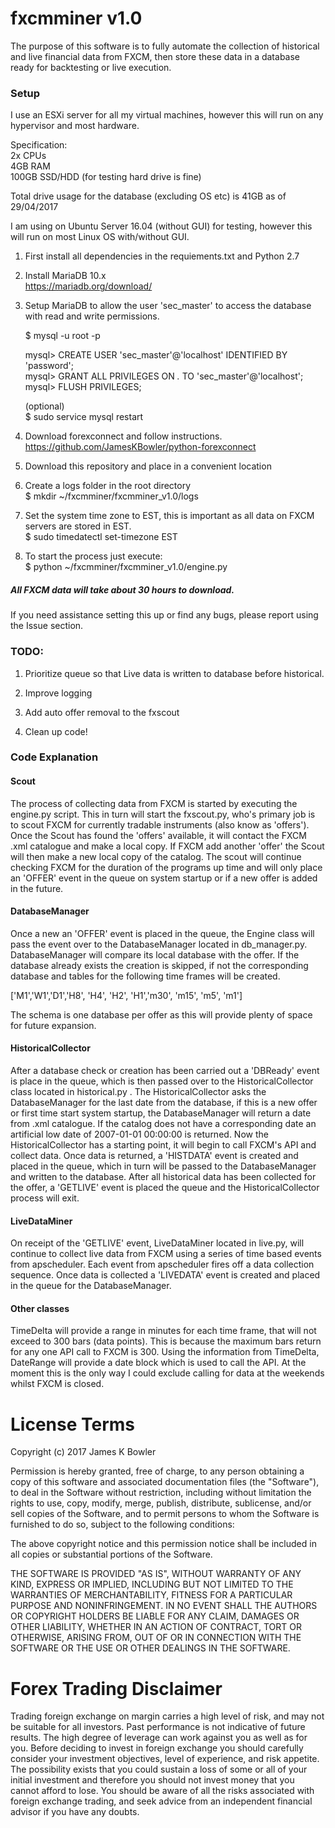 # fxcmminer v1.0

The purpose of this software is to fully automate the collection of historical and live financial data from FXCM, then store these data in a database ready for backtesting or live execution.

### Setup
I use an ESXi server for all my virtual machines, however this will run on any hypervisor and most hardware.

Specification:  
   2x CPUs  
   4GB RAM  
   100GB SSD/HDD (for testing hard drive is fine)  

Total drive usage for the database (excluding OS etc) is 41GB as of 29/04/2017

I am using on Ubuntu Server 16.04 (without GUI) for testing, however this will run on most Linux OS with/without GUI.

1. First install all dependencies in the requiements.txt and Python 2.7

2. Install MariaDB 10.x  
  https://mariadb.org/download/

3. Setup MariaDB to allow the user 'sec_master' to access the database with read and write permissions.

   $ mysql -u root -p  

   mysql> CREATE USER 'sec_master'@'localhost' IDENTIFIED BY 'password';  
   mysql> GRANT ALL PRIVILEGES ON *.* TO 'sec_master'@'localhost';  
   mysql> FLUSH PRIVILEGES;  

   (optional)  
   $ sudo service mysql restart  

4. Download forexconnect and follow instructions.  
 https://github.com/JamesKBowler/python-forexconnect  

5. Download this repository and place in a convenient location

6. Create a logs folder in the root directory  
 $ mkdir ~/fxcmminer/fxcmminer_v1.0/logs
 
7. Set the system time zone to EST, this is important as all data on FXCM servers are stored in EST.  
 $ sudo timedatectl set-timezone EST

8. To start the process just execute:  
 $ python ~/fxcmminer/fxcmminer_v1.0/engine.py  

##### All FXCM data will take about 30 hours to download.

If you need assistance setting this up or find any bugs, please report using the Issue section.

### TODO:

1. Prioritize queue so that Live data is written to database before historical.

2. Improve logging

3. Add auto offer removal to the fxscout

4. Clean up code!

### Code Explanation

#### Scout

The process of collecting data from FXCM is started by executing the engine.py script. This in turn will start the fxscout.py, who's primary job is to scout FXCM for currently tradable instruments (also know as 'offers'). Once the Scout has found the 'offers' available, it will contact the FXCM .xml catalogue and make a local copy. If FXCM add another 'offer' the Scout will then make a new local copy of the catalog. The scout will continue checking FXCM for the duration of the programs up time and will only place an 'OFFER' event in the queue on system startup or if a new offer is added in the future.

#### DatabaseManager

Once a new an 'OFFER' event is placed in the queue, the Engine class will pass the event over to the DatabaseManager located in db_manager.py. DatabaseManager will compare its local database with the offer. If the database already exists the creation is skipped, if not the corresponding database and tables for the following time frames will be created.

  ['M1','W1','D1','H8', 'H4', 'H2', 'H1','m30', 'm15', 'm5', 'm1']  

The schema is one database per offer as this will provide plenty of space for future expansion.

#### HistoricalCollector 

After a database check or creation has been carried out a 'DBReady' event is place in the queue, which is then passed over to the HistoricalCollector class located in historical.py .
The HistoricalCollector asks the DatabaseManager for the last date from the database, if this is a new offer or first time start system startup, the DatabaseManager will return a date from .xml catalogue. If the catalog does not have a corresponding date an artificial low date of 2007-01-01 00:00:00 is returned.
Now the HistoricalCollector has a starting point, it will begin to call FXCM's API and collect data. Once data is returned, a 'HISTDATA' event is created and placed in the queue, which in turn will be passed to the DatabaseManager and written to the database.
After all historical data has been collected for the offer, a 'GETLIVE' event is placed the queue and the HistoricalCollector process will exit.

#### LiveDataMiner 

On receipt of the 'GETLIVE' event, LiveDataMiner located in live.py, will continue to collect live data from FXCM using a series of time based events from apscheduler. Each event from apscheduler fires off a data collection sequence. Once data is collected a 'LIVEDATA' event is created and placed in the queue for the DatabaseManager.

#### Other classes 

TimeDelta will provide a range in minutes for each time frame, that will not exceed to 300 bars (data points). This is because the maximum bars return for any one API call to FXCM is 300.
Using the information from TimeDelta, DateRange will provide a date block which is used to call the API. At the moment this is the only way I could exclude calling for data at the weekends whilst FXCM is closed.



# License Terms  

Copyright (c) 2017 James K Bowler  

Permission is hereby granted, free of charge, to any person obtaining a copy of this software and associated documentation files (the "Software"), to deal in the Software without restriction, including without limitation the rights to use, copy, modify, merge, publish, distribute, sublicense, and/or sell copies of the Software, and to permit persons to whom the Software is furnished to do so, subject to the following conditions:  

The above copyright notice and this permission notice shall be included in all copies or substantial portions of the Software.  

THE SOFTWARE IS PROVIDED "AS IS", WITHOUT WARRANTY OF ANY KIND, EXPRESS OR IMPLIED, INCLUDING BUT NOT LIMITED TO THE WARRANTIES OF MERCHANTABILITY, FITNESS FOR A PARTICULAR PURPOSE AND NONINFRINGEMENT. IN NO EVENT SHALL THE AUTHORS OR COPYRIGHT HOLDERS BE LIABLE FOR ANY CLAIM, DAMAGES OR OTHER LIABILITY, WHETHER IN AN ACTION OF CONTRACT, TORT OR OTHERWISE, ARISING FROM, OUT OF OR IN CONNECTION WITH THE SOFTWARE OR THE USE OR OTHER DEALINGS IN THE SOFTWARE.  

# Forex Trading Disclaimer  

Trading foreign exchange on margin carries a high level of risk, and may not be suitable for all investors. Past performance is not indicative of future results. The high degree of leverage can work against you as well as for you. Before deciding to invest in foreign exchange you should carefully consider your investment objectives, level of experience, and risk appetite. The possibility exists that you could sustain a loss of some or all of your initial investment and therefore you should not invest money that you cannot afford to lose. You should be aware of all the risks associated with foreign exchange trading, and seek advice from an independent financial advisor if you have any doubts.
